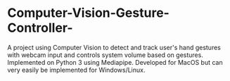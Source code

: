 # Computer-Vision-Gesture-Controller-
A project using Computer Vision to detect and track user's hand gestures with webcam input and controls system volume based on gestures. Implemented on Python 3 using Mediapipe. Developed for MacOS but can very easily be implemented for Windows/Linux.
